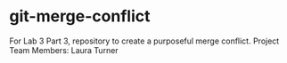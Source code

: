 # git-merge-conflict
For Lab 3 Part 3, repository to create a purposeful merge conflict.
Project Team Members: Laura Turner
